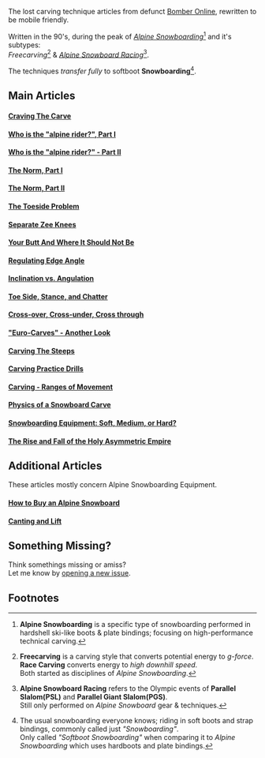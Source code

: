 The lost carving technique articles from defunct
[Bomber Online][old-bomber-site], rewritten to be mobile friendly.

Written in the 90's, during the peak of
[*Alpine Snowboarding*][alpine-snowboarding][^1] and it's subtypes:  
*Freecarving*[^2] & [*Alpine Snowboard Racing*][snowboard-racing][^3].

The techniques *transfer fully* to softboot **Snowboarding**[^4].

## Main Articles

#### [Craving The Carve][craving-the-carve]

#### [Who is the "alpine rider?", Part I][alpine-rider-1]

#### [Who is the "alpine rider?" - Part II][alpine-rider-2]

#### [The Norm, Part I][norm-part-1]

#### [The Norm, Part II][norm-part-2]

#### [The Toeside Problem][toeside-problem]

#### [Separate Zee Knees][separate-knees]

#### [Your Butt And Where It Should Not Be][butt-position]

#### [Regulating Edge Angle][regulating-edge-angle]

#### [Inclination vs. Angulation][inclination-angulation]

#### [Toe Side, Stance, and Chatter][toeside-stance-chatter]

#### [Cross-over, Cross-under, Cross through][cross-over-under-through]

#### ["Euro-Carves" - Another Look][eurocarves-look]

#### [Carving The Steeps][carving-steeps]

#### [Carving Practice Drills][carving-drills]

#### [Carving - Ranges of Movement][ranges-of-movement]

#### [Physics of a Snowboard Carve][carving-physics]

#### [Snowboarding Equipment: Soft, Medium, or Hard?][snowboard-stiffness]

#### [The Rise and Fall of the Holy Asymmetric Empire][assymetric-empire]

## Additional Articles

These articles mostly concern Alpine Snowboarding Equipment.

#### [How to Buy an Alpine Snowboard][alpine-snowboard-guide]

#### [Canting and Lift][canting-and-lift]

## Something Missing?

Think somethings missing or amiss?  
Let me know by [opening a new issue][new-gh-issue].

## Footnotes

[^1]: **Alpine Snowboarding** is a specific type of snowboarding performed in
      hardshell ski-like boots & plate bindings; focusing on high-performance
      technical carving.  

[^2]: **Freecarving** is a carving style that converts potential energy to
      *g-force*.  
      **Race Carving** converts energy to *high downhill speed*.  
      Both started as disciplines of *Alpine Snowboarding*.

[^3]: **Alpine Snowboard Racing** refers to the Olympic events of
      **Parallel Slalom(PSL)** and **Parallel Giant Slalom(PGS)**.  
      Still only performed on *Alpine Snowboard* gear & techniques.

[^4]: The usual snowboarding everyone knows; riding in soft boots and
      strap bindings, commonly called just *"Snowboarding"*.  
      Only called *"Softboot Snowboarding"* when comparing it to
      *Alpine Snowboarding* which uses hardboots and plate bindings.

[gh-page]: https://nicholaswmin.github.io/alpine-carving/
[old-bomber-site]: https://web.archive.org/web/20120501220353/http://www.bomberonline.com/
[alpine-snowboarding]: https://en.wikipedia.org/wiki/Snowboarding#Alpine_snowboarding
[alpine-snowboarder]: http://alpinesnowboarder.com/
[new-gh-issue]: https://github.com/nicholaswmin/alpine-carviueng/issues/new
[carved-turn]: https://en.wikipedia.org/wiki/Carved_turn
[snowboard-racing]: https://www.redbull.com/us-en/snowboard-alpine-racing
[sbx]: https://en.wikipedia.org/wiki/Snowboard_cross
[alpine-snowboarder_tech-articles]: http://alpinesnowboarder.com/tech-articles/
[bomber-online_tech-articles]: https://www.bomberonline.com/Manuals-Tech-Articles-and-Help_ep_82-1.html
[norm-part-1]: articles/norm-part-1/article.md
[norm-part-2]: articles/norm-part-2/article.md
[carving-drills]: articles/carving-drills/article.md
[toeside-problem]: articles/toeside-problem/article.md
[separate-knees]: articles/separate-knees/article.md
[carving-steeps]: articles/carving-steeps/article.md
[toeside-stance-chatter]: articles/toeside-stance-chatter/article.md
[carving-physics]: articles/carving-physics/article.md
[alpine-snowboard-guide]: articles/alpine-snowboard-guide/article.md
[canting-and-lift]: articles/canting-and-lift/article.md
[alpine-rider-1]: articles/alpine-rider-1/article.md
[alpine-rider-2]: articles/alpine-rider-2/article.md
[assymetric-empire]: articles/assymetric-empire/article.md
[butt-position]: articles/butt-position/article.md
[craving-the-carve]: articles/craving-the-carve/article.md
[cross-over-under-through]: articles/cross-over-under-through/article.md
[eurocarves-look]: articles/eurocarves-look/article.md
[inclination-angulation]: articles/inclination-angulation/article.md
[ranges-of-movement]: articles/ranges-of-movement/article.md
[regulating-edge-angle]: articles/regulating-edge-angle/article.md
[snowboard-stiffness]: articles/snowboard-stiffness/article.md
